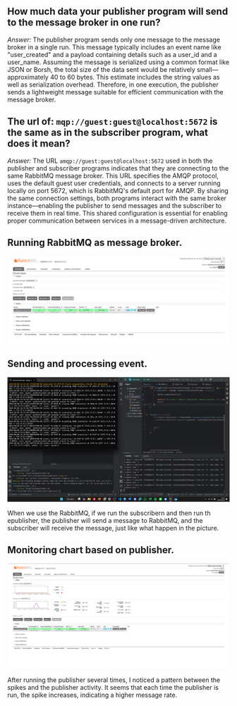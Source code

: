 ## How much data your publisher program will send to the message broker in one run?

*Answer:* The publisher program sends only one message to the message broker in a single run. This message typically includes an event name like "user_created" and a payload containing details such as a user_id and a user_name. Assuming the message is serialized using a common format like JSON or Borsh, the total size of the data sent would be relatively small—approximately 40 to 60 bytes. This estimate includes the string values as well as serialization overhead. Therefore, in one execution, the publisher sends a lightweight message suitable for efficient communication with the message broker.


## The url of: `mqp://guest:guest@localhost:5672` is the same as in the subscriber program, what does it mean?

*Answer:* The URL `amqp://guest:guest@localhost:5672` used in both the publisher and subscriber programs indicates that they are connecting to the same RabbitMQ message broker. This URL specifies the AMQP protocol, uses the default guest user credentials, and connects to a server running locally on port 5672, which is RabbitMQ's default port for AMQP. By sharing the same connection settings, both programs interact with the same broker instance—enabling the publisher to send messages and the subscriber to receive them in real time. This shared configuration is essential for enabling proper communication between services in a message-driven architecture.

## Running RabbitMQ as message broker.
<img src="img/ss1.png">

## Sending and processing event.
<img src="img/ss2.png">

When we use the RabbitMQ, if we run the subscribern and then run th epublisher, the publisher will send a message to RabbitMQ, and the subscriber will receive the message, just like what happen in the picture.

## Monitoring chart based on publisher.
<img src="img/ss3.png">

After running the publisher several times, I noticed a pattern between the spikes and the publisher activity. It seems that each time the publisher is run, the spike increases, indicating a higher message rate.